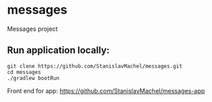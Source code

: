 # messages
Messages project



## Run application locally:

```
git clone https://github.com/StanislavMachel/messages.git
cd messages
./gradlew bootRun
```

Front end for app: https://github.com/StanislavMachel/messages-app